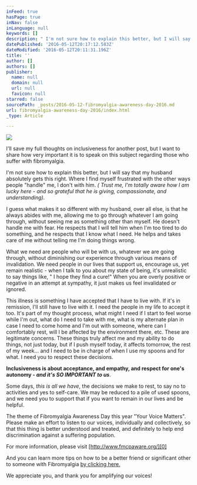 ```yaml
---
inFeed: true
hasPage: true
inNav: false
inLanguage: null
keywords: []
description: " I'm not sure how to explain this better, but I will say that my husband absolutely gets this right. Where I find myself frustrated with the other ways people \"handle\" me, I don't with him. ( Trust me, I'm totally aware how I am lucky here - and so grateful that he is giving, compassionate, and understanding)."
datePublished: '2016-05-12T20:17:12.583Z'
dateModified: '2016-05-12T20:11:31.196Z'
title: ''
author: []
authors: []
publisher:
  name: null
  domain: null
  url: null
  favicon: null
starred: false
sourcePath: _posts/2016-05-12-fibromyalgia-awareness-day-2016.md
url: fibromyalgia-awareness-day-2016/index.html
_type: Article

---
```

![](https://the-grid-user-content.s3-us-west-2.amazonaws.com/be80a056-05ef-4f3b-a179-1a6c3bc799d3.jpg)

I'll save my full thoughts on inclusiveness for another post, but I want to share how very important it is to speak on this subject regarding those who suffer with fibromyalgia. 

I'm not sure how to explain this better, but I will say that my husband absolutely gets this right. Where I find myself frustrated with the other ways people "handle" me, I don't with him. _( Trust me, I'm totally aware how I am lucky here - and so grateful that he is giving, compassionate, and understanding)._

I guess what makes it so different with my husband, over all else, is that he always abides with me, allowing me to go through whatever I am going through, without seeing me as something other than myself. He doesn't handle me with fear. He respects that I will tell him when I'm too tired to do something, and he respects that I know what I need. He helps and takes care of me without telling me I'm doing things wrong. 

What we need are people who will be with us, whatever we are going through, without diminishing our experience through various means of invalidation. We need people in our lives that support us, encourage us, yet remain realistic - when I talk to you about my state of being, it's unrealistic to say things like, " I hope they find a cure!" When you are overly positive or negative in an attempt at sympathy, it just makes us feel invalidated or ignored.

This illness is something I have accepted that I have to live with. If it's in remission, I'll still have to live with it. I need the people in my life to accept it too. It's part of my thought process, what might I need if I start to feel worse while I'm out, what do I need to take with me, what is my alternate plan in case I need to come home and I'm out with someone, where can I comfortably rest, will I be affected by the environment there, etc. These are legitimate concerns. These things truly affect me and my ability to do things, not just today, but if I push myself today, it affects tomorrow, the rest of my week... and I need to be in charge of when I use my spoons and for what. I need you to respect these decisions.

**Inclusiveness is about acceptance, and empathy, and respect for one's autonomy - _and it's SO IMPORTANT to us_**. 

Some days, _this is all we have_, the decisions we make to rest, to say no to activities and yes to self-care. We may be reduced to a pile of used spoons, and we need you to support that if you want to remain in our lives and be helpful. 

The theme of Fibromyalgia Awareness Day this year "Your Voice Matters". Please make an effort to listen to our voices, individually and collectively, so that this thing is better understood and treated, and definitely to help end discrimination against a suffering population. 

For more information, please visit [http://www.fmcpaware.org/][0]

And you can learn more tips on how to be a better friend or significant other to someone with Fibromyalgia [by clicking here. ][1]

We appreciate you, and thank you for amplifying our voices!

[0]: http://www.fmcpaware.org/
[1]: http://www.fmcpaware.org/how-to-be-a-better-friend-spouse-or-relative-to-someone-with-fm.html